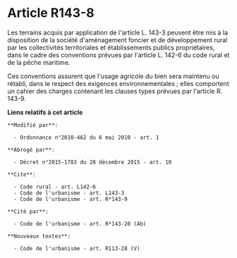 # Article R143-8

Les terrains acquis par application de l'article L. 143-3 peuvent être mis à la disposition de la société d'aménagement
foncier et de développement rural par les collectivités territoriales et établissements publics propriétaires, dans le cadre
des conventions prévues par l'article L. 142-6 du code rural et de la pêche maritime. 

Ces conventions assurent que l'usage agricole du bien sera maintenu ou rétabli, dans le respect des exigences
environnementales ; elles comportent un cahier des charges contenant les clauses types prévues par l'article R. 143-9.

**Liens relatifs à cet article**

	**Modifié par**:

	  - Ordonnance n°2010-462 du 6 mai 2010 - art. 1

	**Abrogé par**:

	  - Décret n°2015-1783 du 28 décembre 2015 - art. 10

	**Cite**:

	  - Code rural - art. L142-6
	  - Code de l'urbanisme - art. L143-3
	  - Code de l'urbanisme - art. R*143-9

	**Cité par**:

	  - Code de l'urbanisme - art. R*143-20 (Ab)

	**Nouveaux textes**:

	  - Code de l'urbanisme - art. R113-28 (V)
